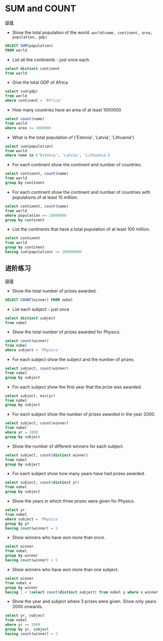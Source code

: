 # SUM and COUNT

[链接](https://napier.sqlzoo.net/wiki/SUM_and_COUNT)

- Show the total population of the world.
  `world(name, continent, area, population, gdp)`

```sql
SELECT SUM(population)
FROM world
```

- List all the continents - just once each.

```sql
select distinct continent
from world
```

- Give the total GDP of Africa

```sql
select sum(gdp)
from world
where continent = 'Africa'
```

- How many countries have an area of at least 1000000

```sql
select count(name)
from world
where area >= 1000000
```

- What is the total population of ('Estonia', 'Latvia', 'Lithuania')

```sql
select sum(population)
from world
where name in ('Estonia', 'Latvia', 'Lithuania')
```

- For each continent show the continent and number of countries.

```sql
select continent, count(name)
from world
group by continent
```

- For each continent show the continent and number of countries with populations of at least 10 million.

```sql
select continent, count(name)
from world
where population >= 10000000
group by continent
```

- List the continents that have a total population of at least 100 million.

```sql
select continent
from world
group by continent
having sum(population) >= 100000000
```

## 进阶练习

[链接](https://napier.sqlzoo.net/wiki/The_nobel_table_can_be_used_to_practice_more_SUM_and_COUNT_functions.)

- Show the total number of prizes awarded.

```sql
SELECT COUNT(winner) FROM nobel
```

- List each subject - just once

```sql
select distinct subject
from nobel
```

- Show the total number of prizes awarded for Physics.

```sql
select count(winner)
from nobel
where subject = 'Physics'
```

- For each subject show the subject and the number of prizes.

```sql
select subject, count(winner)
from nobel
group by subject
```

- For each subject show the first year that the prize was awarded.

```sql
select subject, min(yr)
from nobel
group by subject
```

- For each subject show the number of prizes awarded in the year 2000.

```sql
select subject, count(winner)
from nobel
where yr = 2000
group by subject
```

- Show the number of different winners for each subject.

```sql
select subject, count(distinct winner)
from nobel
group by subject
```

- For each subject show how many years have had prizes awarded.

```sql
select subject, count(distinct yr)
from nobel
group by subject
```

- Show the years in which three prizes were given for Physics.

```sql
select yr
from nobel
where subject = 'Physics'
group by yr
having count(winner) = 3
```

- Show winners who have won more than once.

```sql
select winner
from nobel
group by winner
having count(winner) > 1
```

- Show winners who have won more than one subject.

```sql
select winner
from nobel x
group by winner
having 1 < (select count(distinct subject) from nobel y where x.winner = y.winner)
```

- Show the year and subject where 3 prizes were given. Show only years 2000 onwards.

```sql
select yr, subject
from nobel
where yr >= 2000
group by yr, subject
having count(winner) = 3
```
